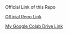 Official Link of this Repo

[Official Repo Link](https://github.com/panaversity/learn-agentic-ai/tree/main/01_ai_agents_first/03_litellm_openai_agent)


[My Google Colab Drive Link](https://colab.research.google.com/drive/1lITMURhnCImwQWPQESeKQZrAKhpbyvHX?usp=sharing)